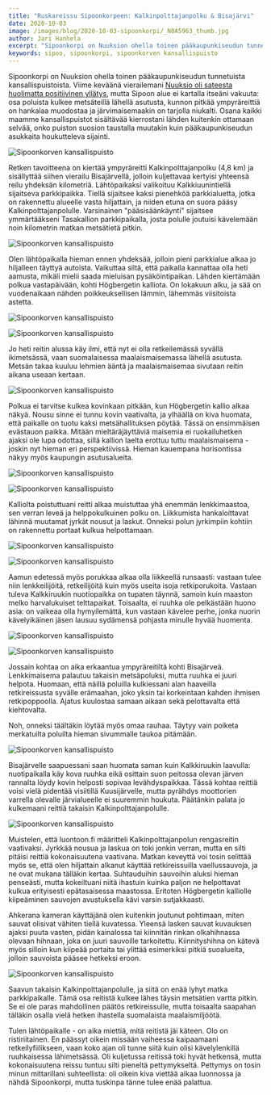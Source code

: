 ```yaml
---
title: "Ruskareissu Sipoonkorpeen: Kalkinpolttajanpolku & Bisajärvi"
date: 2020-10-03
image: /images/blog/2020-10-03-sipoonkorpi/_N0A5963_thumb.jpg
author: Jari Hanhela
excerpt: "Sipoonkorpi on Nuuksion ohella toinen pääkaupunkiseudun tunnetuista kansallispuistoista. Viime keväänä vierailemani Nuuksio oli sateesta huolimatta positiivinen yllätys, mutta Sipoon alue ei kartalla itseäni vakuuta: osa poluista kulkee metsäteillä lähellä asutusta, kunnon pitkää ympyräreittiä on hankalaa muodostaa ja järvimaisemaakin on tarjolla niukalti. Osana kaikki maamme kansallispuistot sisältävää kierrostani lähden kuitenkin ottamaan selvää, onko puiston suosion taustalla muutakin kuin pääkaupunkiseudun asukkaita houkutteleva sijainti."
keywords: sipoo, sipoonkorpi, sipoonkorven kansallispuisto
---
```


Sipoonkorpi on Nuuksion ohella toinen pääkaupunkiseudun tunnetuista kansallispuistoista. Viime keväänä vierailemani [Nuuksio oli sateesta huolimatta positiivinen yllätys](/blog/2020-05-16-nuuksio), mutta Sipoon alue ei kartalla itseäni vakuuta: osa poluista kulkee metsäteillä lähellä asutusta, kunnon pitkää ympyräreittiä on hankalaa muodostaa ja järvimaisemaakin on tarjolla niukalti. Osana kaikki maamme kansallispuistot sisältävää kierrostani lähden kuitenkin ottamaan selvää, onko puiston suosion taustalla muutakin kuin pääkaupunkiseudun asukkaita houkutteleva sijainti.

![Sipoonkorven kansallispuisto](/images/blog/2020-10-03-sipoonkorpi/_N0A5928_thumb.jpg)

Retken tavoitteena on kiertää ympyräreitti Kalkinpolttajanpolku (4,8 km) ja sisällyttää siihen vierailu Bisajärvellä, jolloin kuljettavaa kertyisi yhteensä reilu yhdeksän kilometriä. Lähtöpaikaksi valikoituu Kalkkiuunintiellä sijaitseva parkkipaikka. Tiellä sijaitsee kaksi pienehköä parkkialuetta, jotka on rakennettu alueelle vasta hiljattain, ja niiden etuna on suora pääsy Kalkinpolttajanpolulle. Varsinainen "pääsisäänkäynti" sijaitsee ymmärtääkseni Tasakallion parkkipaikalla, josta polulle joutuisi kävelemään noin kilometrin matkan metsätietä pitkin.

![Sipoonkorven kansallispuisto](/images/blog/2020-10-03-sipoonkorpi/_N0A5866_thumb.jpg)

Olen lähtöpaikalla hieman ennen yhdeksää, jolloin pieni parkkialue alkaa jo hiljalleen täyttyä autoista. Vaikuttaa siltä, että paikalla kannattaa olla heti aamusta, mikäli mielii saada mieluisan pysäköintipaikan. Lähden kiertämään polkua vastapäivään, kohti Högbergetin kalliota. On lokakuun alku, ja sää on vuodenaikaan nähden poikkeuksellisen lämmin, lähemmäs viisitoista astetta. 

![Sipoonkorven kansallispuisto](/images/blog/2020-10-03-sipoonkorpi/_N0A5991_thumb.jpg)

![Sipoonkorven kansallispuisto](/images/blog/2020-10-03-sipoonkorpi/_N0A6003_thumb.jpg)

Jo heti reitin alussa käy ilmi, että nyt ei olla retkeilemässä syvällä ikimetsässä, vaan suomalaisessa maalaismaisemassa lähellä asutusta. Metsän takaa kuuluu lehmien ääntä ja maalaismaisemaa sivutaan reitin aikana useaan kertaan.

![Sipoonkorven kansallispuisto](/images/blog/2020-10-03-sipoonkorpi/_N0A5963_thumb.jpg)

Polkua ei tarvitse kulkea kovinkaan pitkään, kun Högbergetin kallio alkaa näkyä. Nousu sinne ei tunnu kovin vaativalta, ja ylhäällä on kiva huomata, että paikalle on tuotu kaksi metsähallituksen pöytää. Tässä on ensimmäisen evästauon paikka. Mitään mieltäräjäyttäviä maisemia ei ruokailuhetken ajaksi ole lupa odottaa, sillä kallion laelta erottuu tuttu maalaismaisema - joskin nyt hieman eri perspektiivissä. Hieman kauempana horisontissa näkyy myös kaupungin asutusalueita.

![Sipoonkorven kansallispuisto](/images/blog/2020-10-03-sipoonkorpi/_N0A6022_thumb.jpg)

![Sipoonkorven kansallispuisto](/images/blog/2020-10-03-sipoonkorpi/_N0A6029_thumb.jpg)

Kalliolta poistuttuani reitti alkaa muistuttaa yhä enemmän lenkkimaastoa, sen verran leveä ja helppokulkuinen polku on. Liikkumista hankaloittavat lähinnä muutamat jyrkät nousut ja laskut. Onneksi polun jyrkimpiin kohtiin on rakennettu portaat kulkua helpottamaan.

![Sipoonkorven kansallispuisto](/images/blog/2020-10-03-sipoonkorpi/_N0A6066_thumb.jpg)

![Sipoonkorven kansallispuisto](/images/blog/2020-10-03-sipoonkorpi/_N0A6077_thumb.jpg)

Aamun edetessä myös porukkaa alkaa olla liikkeellä runsaasti: vastaan tulee niin lenkkeilijöitä, retkeilijöitä kuin myös useita isoja retkiporukoita. Vastaan tuleva Kalkkiruukin nuotiopaikka on tupaten täynnä, samoin kuin maaston melko harvalukuiset telttapaikat. Toisaalta, ei ruuhka ole pelkästään huono asia: on vaikeaa olla hymyilemättä, kun vastaan kävelee perhe, jonka nuorin kävelyikäinen jäsen lausuu sydämensä pohjasta minulle hyvää huomenta.

![Sipoonkorven kansallispuisto](/images/blog/2020-10-03-sipoonkorpi/_N0A6112_thumb.jpg "Sipoonkorven metsä on parhaimmillaan kaunista katsella")

![Sipoonkorven kansallispuisto](/images/blog/2020-10-03-sipoonkorpi/_N0A6053_thumb.jpg)

Jossain kohtaa on aika erkaantua ympyräreitiltä kohti Bisajärveä. Lenkkimaisema palautuu takaisin metsäpoluksi, mutta ruuhka ei juuri helpota. Huomaan, että näillä poluilla  kulkiessani alan haaveilla retkireissusta syvälle erämaahan, joko yksin tai korkeintaan kahden ihmisen retkipoppoolla. Ajatus kuulostaa samaan aikaan sekä pelottavalta että kiehtovalta.

Noh, onneksi täältäkin löytää myös omaa rauhaa. Täytyy vain poiketa merkatuilta poluilta hieman sivummalle taukoa pitämään.

![Sipoonkorven kansallispuisto](/images/blog/2020-10-03-sipoonkorpi/_N0A6131_thumb.jpg)

Bisajärvelle saapuessani saan huomata saman kuin Kalkkiruukin laavulla: nuotipaikalla käy kova ruuhka eikä osittain suon peitossa olevan järven rannalta löydy kovin helposti sopivaa levähdyspaikkaa. Tässä kohtaa reittiä voisi vielä pidentää visiitillä Kuusijärvelle, mutta pyrähdys moottorien varrella olevalle järvialueelle ei suuremmin houkuta. Päätänkin palata jo kulkemaani reittiä takaisin Kalkinpolttajanpolulle.

![Sipoonkorven kansallispuisto](/images/blog/2020-10-03-sipoonkorpi/_N0A6147_thumb.jpg)

Muistelen, että luontoon.fi määritteli Kalkinpolttajanpolun rengasreitin vaativaksi. Jyrkkää nousua ja laskua on toki jonkin verran, mutta en silti pitäisi reittiä kokonaisuutena vaativana. Matkan keveyttä voi tosin selittää myös se, että olen hiljattain alkanut käyttää retkireissuilla vaellussauvoja, ja ne ovat mukana tälläkin kertaa. Suhtauduihin sauvoihin aluksi hieman penseästi, mutta kokeiltuani niitä ihastuin kuinka paljon ne helpottavat kulkua erityisesti epätasaisessa maastossa. Eritoten Högbergetin kalliolle kiipeäminen sauvojen avustuksella kävi varsin sutjakkaasti.

Ahkerana kameran käyttäjänä olen kuitenkin joutunut pohtimaan, miten sauvat olisivat vähiten tiellä kuvatessa. Yleensä lasken sauvat kuvauksen ajaksi puuta vasten, pidän kainalossa tai kiinnitän rinkan olkahihnassa olevaan hihnaan, joka on juuri sauvoille tarkoitettu. Kiinnityshihna on kätevä myös silloin kun kiipeää portaita tai ylittää esimerkiksi pitkiä suoalueita, jolloin sauvoista pääsee hetkeksi eroon.

![Sipoonkorven kansallispuisto](/images/blog/2020-10-03-sipoonkorpi/_N0A6203_thumb.jpg)

Saavun takaisin Kalkinpolttajanpolulle, ja siitä on enää lyhyt matka parkkipaikalle. Tämä osa reitistä kulkee lähes täysin metsätien vartta pitkin. Se ei ole paras mahdollinen päätös retkireissulle, mutta toisaalta saapahan tälläkin osalla vielä hetken ihastella suomalaista maalaismiljöötä.

Tulen lähtöpaikalle - on aika miettiä, mitä reitistä jäi käteen. Olo on ristiriitainen. En päässyt oikein missään vaiheessa kaipaamaani retkeilyfiilikseen, vaan koko ajan oli tunne siitä kuin olisi kävelylenkillä ruuhkaisessa lähimetsässä. Oli kuljetussa reitissä toki hyvät hetkensä, mutta kokonaisuutena reissu tuntuu silti pieneltä pettymykseltä. Pettymys on tosin minun mittarillani suhteellista: oli oikein kiva viettää aikaa luonnossa ja nähdä Sipoonkorpi, mutta tuskinpa tänne tulee enää palattua.